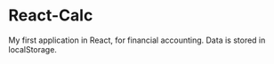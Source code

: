 # React-Calc
My first application in React, for financial accounting. Data is stored in localStorage.
